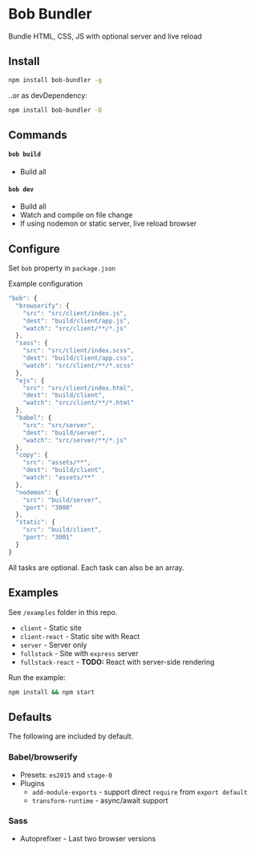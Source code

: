 
# Bob Bundler

Bundle HTML, CSS, JS with optional server and live reload

## Install

```bash
npm install bob-bundler -g
```

..or as devDependency:

```bash
npm install bob-bundler -D
```

## Commands

#### `bob build`

- Build all

#### `bob dev`

- Build all
- Watch and compile on file change
- If using nodemon or static server, live reload browser

## Configure

Set `bob` property in `package.json`

Example configuration

```js
"bob": {
  "browserify": {
    "src": "src/client/index.js",
    "dest": "build/client/app.js",
    "watch": "src/client/**/*.js"
  },
  "sass": {
    "src": "src/client/index.scss",
    "dest": "build/client/app.css",
    "watch": "src/client/**/*.scss"
  },
  "ejs": {
    "src": "src/client/index.html",
    "dest": "build/client",
    "watch": "src/client/**/*.html"
  },
  "babel": {
    "src": "src/server",
    "dest": "build/server",
    "watch": "src/server/**/*.js"
  },
  "copy": {
    "src": "assets/**",
    "dest": "build/client",
    "watch": "assets/**"
  },
  "nodemon": {
    "src": "build/server",
    "port": "3000"
  },
  "static": {
    "src": "build/client",
    "port": "3001"
  }  
}
```

All tasks are optional. Each task can also be an array.

## Examples

See `/examples` folder in this repo.

- `client` - Static site
- `client-react` - Static site with React
- `server` - Server only
- `fullstack` - Site with `express` server
- `fullstack-react` - **TODO:** React with server-side rendering

Run the example:

```bash
npm install && npm start
```

## Defaults

The following are included by default.

### Babel/browserify

- Presets: `es2015` and `stage-0`
- Plugins
  - `add-module-exports` - support direct `require` from `export default`
  - `transform-runtime` - async/await support

### Sass

- Autoprefixer - Last two browser versions
